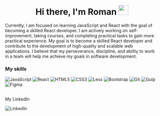 <h1 align="center">Hi there, I'm Roman</a> 
<img src="https://github.com/blackcater/blackcater/raw/main/images/Hi.gif" height="32"/></h1>
<p>Currently, I am focused on learning JavaScript and React with the goal of becoming a skilled React developer. I am actively working on self-improvement, taking courses, and completing practical tasks to gain more practical experience. My goal is to become a skilled React developer and contribute to the development of high-quality and scalable web applications. I believe that my perseverance, discipline, and ability to work in a team will help me achieve my goals in software development.</p>

<h3>My skills</h3>

![JavaScript](https://img.shields.io/badge/javascript-%23323330.svg?style=for-the-badge&logo=javascript&logoColor=%23F7DF1E)
![React](https://img.shields.io/badge/react-%2320232a.svg?style=for-the-badge&logo=react&logoColor=%2361DAFB)
![HTML5](https://img.shields.io/badge/html5-%23E34F26.svg?style=for-the-badge&logo=html5&logoColor=white)
![CSS3](https://img.shields.io/badge/css3-%231572B6.svg?style=for-the-badge&logo=css3&logoColor=white)
![Less](https://img.shields.io/badge/less-2B4C80?style=for-the-badge&logo=less&logoColor=white)
![Bootstrap](https://img.shields.io/badge/bootstrap-%23563D7C.svg?style=for-the-badge&logo=bootstrap&logoColor=white)
![Git](https://img.shields.io/badge/git-%23F05033.svg?style=for-the-badge&logo=git&logoColor=white)
![Gulp](https://img.shields.io/badge/GULP-%23CF4647.svg?style=for-the-badge&logo=gulp&logoColor=white)
![Figma](https://img.shields.io/badge/figma-%23F24E1E.svg?style=for-the-badge&logo=figma&logoColor=white)


</br>
My LinkedIn

![LinkedIn](https://img.shields.io/badge/linkedin-%230077B5.svg?style=for-the-badge&logo=linkedin&logoColor=white)
